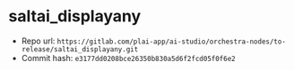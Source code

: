 # saltai_displayany
- Repo url: `https://gitlab.com/plai-app/ai-studio/orchestra-nodes/to-release/saltai_displayany.git`
- Commit hash: `e3177dd0208bce26350b830a5d6f2fcd05f0f6e2`